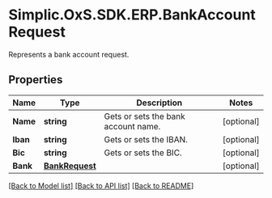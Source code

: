 # Simplic.OxS.SDK.ERP.BankAccountRequest
Represents a bank account request.

## Properties

Name | Type | Description | Notes
------------ | ------------- | ------------- | -------------
**Name** | **string** | Gets or sets the bank account name. | [optional] 
**Iban** | **string** | Gets or sets the IBAN. | [optional] 
**Bic** | **string** | Gets or sets the BIC. | [optional] 
**Bank** | [**BankRequest**](BankRequest.md) |  | [optional] 

[[Back to Model list]](../README.md#documentation-for-models) [[Back to API list]](../README.md#documentation-for-api-endpoints) [[Back to README]](../README.md)

